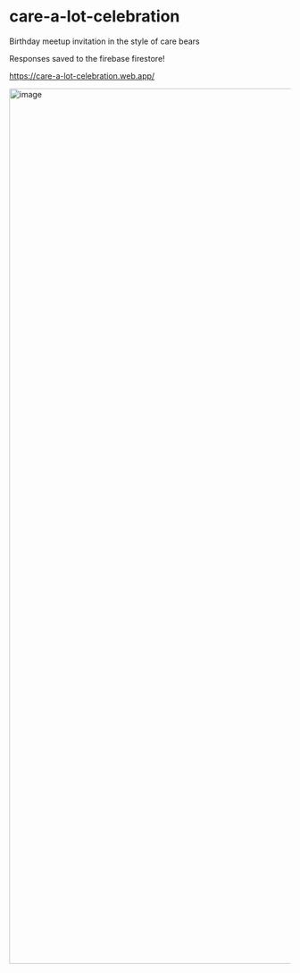 # care-a-lot-celebration
Birthday meetup invitation in the style of care bears

Responses saved to the firebase firestore!

https://care-a-lot-celebration.web.app/

<img width="1566" alt="image" src="https://github.com/user-attachments/assets/b898b515-f4a2-4fae-9001-217e17a44007">
